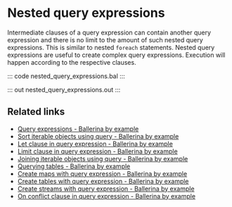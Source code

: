 # Nested query expressions

Intermediate clauses of a query expression can contain another query expression and there is no limit to the amount 
of such nested query expressions. This is similar to nested `foreach` statements. Nested query expressions are useful
to create complex query expressions. Execution will happen according to the respective clauses.

::: code nested_query_expressions.bal :::

::: out nested_query_expressions.out :::

## Related links
- [Query expressions - Ballerina by example](/learn/by-example/query-expressions)
- [Sort iterable objects using query - Ballerina by example](/learn/by-example/sort-iterable-objects)
- [Let clause in query expression - Ballerina by example](/learn/by-example/let-clause)
- [Limit clause in query expression - Ballerina by example](/learn/by-example/limit-clause)
- [Joining iterable objects using query - Ballerina by example](/learn/by-example/joining-iterable-objects)
- [Querying tables - Ballerina by example](/learn/by-example/querying-tables)
- [Create maps with query expression - Ballerina by example](/learn/by-example/create-maps-with-query)
- [Create tables with query expression - Ballerina by example](/learn/by-example/create-tables-with-query)
- [Create streams with query expression - Ballerina by example](/learn/by-example/create-streams-with-query)
- [On conflict clause in query expression - Ballerina by example](/learn/by-example/on-conflict-clause)
